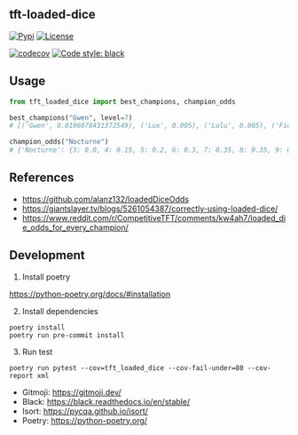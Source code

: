 ## tft-loaded-dice
[![Pypi](https://img.shields.io/pypi/v/tft-loaded-dice)](https://pypi.org/project/tft-loaded-dice/)
[![License](https://img.shields.io/badge/license-MIT-blue)](https://github.com/stradivari96/tft-loaded-dice/blob/master/LICENSE)

[![codecov](https://codecov.io/gh/stradivari96/tft-loaded-dice/branch/main/graph/badge.svg?token=NYKUYQR8ZG)](https://codecov.io/gh/stradivari96/tft-loaded-dice)
[![Code style: black](https://img.shields.io/badge/code%20style-black-000000.svg)](https://github.com/psf/black)

## Usage
```python
from tft_loaded_dice import best_champions, champion_odds

best_champions("Gwen", level=7)
# [('Gwen', 0.0196078431372549), ('Lux', 0.005), ('Lulu', 0.005), ('Fiddlesticks', 0.005)]

champion_odds("Nocturne")
# {'Nocturne': {3: 0.0, 4: 0.15, 5: 0.2, 6: 0.3, 7: 0.35, 8: 0.35, 9: 0.3}, 'Fiddlesticks': {3: 0.0, 4: 0.0375, 5: 0.05, 6: 0.075, 7: 0.0875, 8: 0.0875, 9: 0.075}, 'Volibear': {3: 0.0, 4: 0.075, 5: 0.1, 6: 0.15, 7: 0.175, 8: 0.175, 9: 0.15}, 'Pyke': {3: 0.0, 4: 0.075, 5: 0.1, 6: 0.15, 7: 0.175, 8: 0.175, 9: 0.15}, 'Viego': {3: 0.0, 4: 0.0375, 5: 0.05, 6: 0.075, 7: 0.0875, 8: 0.0875, 9: 0.075}, 'Diana': {3: 0.0, 4: 0.05, 5: 0.06666666666666667, 6: 0.1, 7: 0.11666666666666665, 8: 0.11666666666666665, 9: 0.1}, "Kha'Zix": {3: 0.0, 4: 0.05, 5: 0.06666666666666667, 6: 0.1, 7: 0.11666666666666665, 8: 0.11666666666666665, 9: 0.1}, 'Ivern': {3: 0.0, 4: 0.075, 5: 0.1, 6: 0.15, 7: 0.175, 8: 0.175, 9: 0.15}}

```

## References
* https://github.com/alanz132/loadedDiceOdds
* https://giantslayer.tv/blogs/5261054387/correctly-using-loaded-dice/
* https://www.reddit.com/r/CompetitiveTFT/comments/kw4ah7/loaded_die_odds_for_every_champion/

## Development

1. Install poetry

https://python-poetry.org/docs/#installation

2. Install dependencies
```
poetry install
poetry run pre-commit install
```

3. Run test
```
poetry run pytest --cov=tft_loaded_dice --cov-fail-under=80 --cov-report xml
```

* Gitmoji: https://gitmoji.dev/
* Black: https://black.readthedocs.io/en/stable/
* Isort: https://pycqa.github.io/isort/
* Poetry: https://python-poetry.org/
